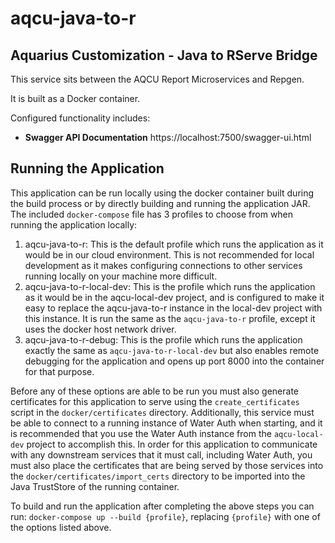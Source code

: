 # aqcu-java-to-r

## Aquarius Customization - Java to RServe Bridge

This service sits between the AQCU Report Microservices and Repgen.

It is built as a Docker container.

Configured functionality includes:

- **Swagger API Documentation** https://localhost:7500/swagger-ui.html

## Running the Application

This application can be run locally using the docker container built during the build process or by directly building and running the application JAR. The included `docker-compose` file has 3 profiles to choose from when running the application locally:

1. aqcu-java-to-r: This is the default profile which runs the application as it would be in our cloud environment. This is not recommended for local development as it makes configuring connections to other services running locally on your machine more difficult.
2. aqcu-java-to-r-local-dev: This is the profile which runs the application as it would be in the aqcu-local-dev project, and is configured to make it easy to replace the aqcu-java-to-r instance in the local-dev project with this instance. It is run the same as the `aqcu-java-to-r` profile, except it uses the docker host network driver.
3. aqcu-java-to-r-debug: This is the profile which runs the application exactly the same as `aqcu-java-to-r-local-dev` but also enables remote debugging for the application and opens up port 8000 into the container for that purpose.

Before any of these options are able to be run you must also generate certificates for this application to serve using the `create_certificates` script in the `docker/certificates` directory. Additionally, this service must be able to connect to a running instance of Water Auth when starting, and it is recommended that you use the Water Auth instance from the `aqcu-local-dev` project to accomplish this. In order for this application to communicate with any downstream services that it must call, including Water Auth, you must also place the certificates that are being served by those services into the `docker/certificates/import_certs` directory to be imported into the Java TrustStore of the running container.

To build and run the application after completing the above steps you can run: `docker-compose up --build {profile}`, replacing `{profile}` with one of the options listed above.
